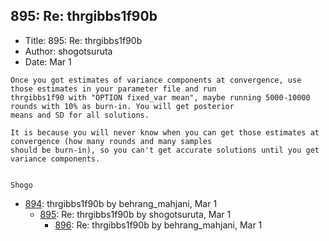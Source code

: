 ## 895: Re: thrgibbs1f90b

- Title: 895: Re: thrgibbs1f90b
- Author: shogotsuruta
- Date: Mar 1
```
Once you got estimates of variance components at convergence, use those estimates in your parameter file and run
thrgibbs1f90 with "OPTION fixed_var mean", maybe running 5000-10000 rounds with 10% as burn-in. You will get posterior
means and SD for all solutions.

It is because you will never know when you can get those estimates at convergence (how many rounds and many samples
should be burn-in), so you can't get accurate solutions until you get variance components.


Shogo
```

- [894](0894.md): thrgibbs1f90b by behrang_mahjani, Mar 1
    - [895](0895.md): Re: thrgibbs1f90b by shogotsuruta, Mar 1
        - [896](0896.md): Re: thrgibbs1f90b by behrang_mahjani, Mar 1
